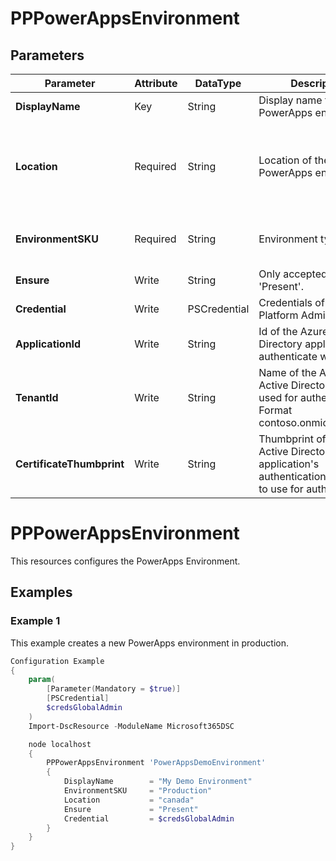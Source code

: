 ﻿# PPPowerAppsEnvironment

## Parameters

| Parameter | Attribute | DataType | Description | Allowed Values |
| --- | --- | --- | --- | --- |
| **DisplayName** | Key | String | Display name for the PowerApps environment ||
| **Location** | Required | String | Location of the PowerApps environment. |canada, unitedstates, europe, asia, australia, india, japan, unitedkingdom, unitedstatesfirstrelease, southamerica, france, usgov|
| **EnvironmentSKU** | Required | String | Environment type. |Production, Standard, Trial, Sandbox, SubscriptionBasedTrial, Teams|
| **Ensure** | Write | String | Only accepted value is 'Present'. |Present, Absent|
| **Credential** | Write | PSCredential | Credentials of the Power Platform Admin ||
| **ApplicationId** | Write | String | Id of the Azure Active Directory application to authenticate with. ||
| **TenantId** | Write | String | Name of the Azure Active Directory tenant used for authentication. Format contoso.onmicrosoft.com ||
| **CertificateThumbprint** | Write | String | Thumbprint of the Azure Active Directory application's authentication certificate to use for authentication. ||


# PPPowerAppsEnvironment

This resources configures the PowerApps Environment.

## Examples

### Example 1

This example creates a new PowerApps environment in production.

```powershell
Configuration Example
{
    param(
        [Parameter(Mandatory = $true)]
        [PSCredential]
        $credsGlobalAdmin
    )
    Import-DscResource -ModuleName Microsoft365DSC

    node localhost
    {
        PPPowerAppsEnvironment 'PowerAppsDemoEnvironment'
        {
            DisplayName        = "My Demo Environment"
            EnvironmentSKU     = "Production"
            Location           = "canada"
            Ensure             = "Present"
            Credential         = $credsGlobalAdmin
        }
    }
}
```

